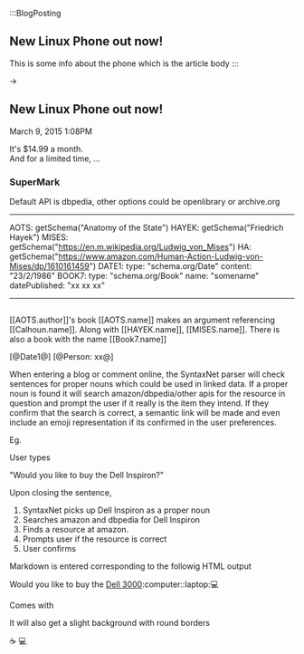 :::BlogPosting
## New Linux Phone out now!
This is some info about the phone which is the article body
:::

->

<div property="liveBlogUpdate" typeof="BlogPosting">
	<h2 property="headline">New Linux Phone out now!</h2>
  <p><span property="datePublished" content="2015-03-09T13:08:00-07:00">March 9, 2015 1:08PM</span></p>
  <p property="articleBody">It's $14.99 a month.<br> And for a limited time, …</p>
</div>

### SuperMark

Default API is dbpedia, other options could be openlibrary or archive.org

---

AOTS: getSchema("Anatomy of the State")
HAYEK: getSchema("Friedrich Hayek")
MISES: getSchema("https://en.m.wikipedia.org/Ludwig_von_Mises")
HA: getSchema("https://www.amazon.com/Human-Action-Ludwig-von-Mises/dp/1610161459")
DATE1: 
  type: "schema.org/Date"
  content: "23/2/1986" 
BOOK7:
  type: "schema.org/Book"
  name: "somename"
  datePublished: "xx xx xx"

---

## 

[[AOTS.author]]'s book [[AOTS.name]] makes an argument referencing [[Calhoun.name]]. Along with [[HAYEK.name]], [[MISES.name]]. There is also a book with the name [[Book7.name]]


[@Date1@]
[@Person: xx@]


When entering a blog or comment online, the SyntaxNet parser will check sentences for proper nouns which could be used in linked data. If a proper noun is found it will search amazon/dbpedia/other apis for the resource in question and prompt the user if it really is the item they intend. If they confirm that the search is correct, a semantic link will be made and even include an emoji representation if its confirmed in the user preferences. 

Eg.

User types 

"Would you like to buy the Dell Inspiron?"

Upon closing the sentence, 
1. SyntaxNet picks up Dell Inspiron as a proper noun
2. Searches amazon and dbpedia for Dell Inspiron
3. Finds a resource at amazon.
4. Prompts user if the resource is correct
5. User confirms


Markdown is entered corresponding to the followig HTML output

<p>Would you like to buy the <span itemscope itemtype="http://schema.org/Product"><link itemprop="additionalType" href="http://www.productontology.org/id/Laptop" /><span itemprop="name"><a href="https://www.amazon.com/Dell-Inspiron-Touchscreen-Flagship-Bluetooth/dp/B07QGZKZDN/">Dell 3000</a></span>:computer::laptop:💻</span><p>

Comes with 

It will also get a slight background with round borders

:coffee:
:computer:
